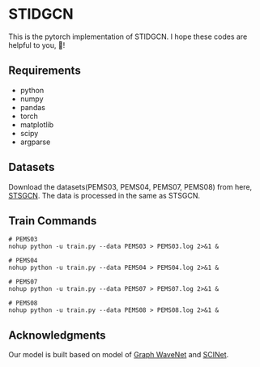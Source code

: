 # STIDGCN

This is the pytorch implementation of STIDGCN. I hope these codes are helpful to you, 🌟!

## Requirements
- python
- numpy
- pandas
- torch
- matplotlib
- scipy
- argparse

## Datasets
Download the datasets(PEMS03, PEMS04, PEMS07, PEMS08) from here, [STSGCN](https://github.com/Davidham3/STSGCN). The data is processed in the same as STSGCN.

## Train Commands
```
# PEMS03
nohup python -u train.py --data PEMS03 > PEMS03.log 2>&1 &

# PEMS04
nohup python -u train.py --data PEMS04 > PEMS04.log 2>&1 &

# PEMS07
nohup python -u train.py --data PEMS07 > PEMS07.log 2>&1 &

# PEMS08
nohup python -u train.py --data PEMS08 > PEMS08.log 2>&1 &
```

## Acknowledgments
Our model is built based on model of [Graph WaveNet](https://github.com/nnzhan/Graph-WaveNet) and [SCINet](https://github.com/cure-lab/SCINet).
